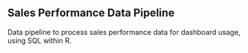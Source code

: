 ## Sales Performance Data Pipeline

Data pipeline to process sales performance data for dashboard usage, using SQL within R.
